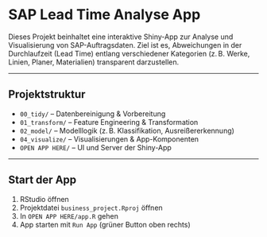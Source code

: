 # SAP Lead Time Analyse App

Dieses Projekt beinhaltet eine interaktive Shiny-App zur Analyse und Visualisierung 
von SAP-Auftragsdaten. Ziel ist es, Abweichungen in der Durchlaufzeit (Lead Time) 
entlang verschiedener Kategorien (z. B. Werke, Linien, Planer, Materialien) transparent 
darzustellen.

---

## Projektstruktur

- `00_tidy/` – Datenbereinigung & Vorbereitung
- `01_transform/` – Feature Engineering & Transformation
- `02_model/` – Modelllogik (z. B. Klassifikation, Ausreißererkennung)
- `04_visualize/` – Visualisierungen & App-Komponenten
- `OPEN APP HERE/` – UI und Server der Shiny-App

---

## Start der App

1. RStudio öffnen
2. Projektdatei `business_project.Rproj` öffnen
3. In `OPEN APP HERE/app.R` gehen
4. App starten mit `Run App` (grüner Button oben rechts)